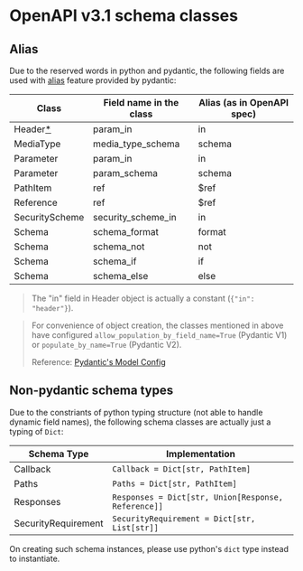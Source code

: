 # OpenAPI v3.1 schema classes

## Alias

Due to the reserved words in python and pydantic,
the following fields are used with [alias](https://pydantic-docs.helpmanual.io/usage/schema/#field-customisation) feature provided by pydantic:

| Class                        | Field name in the class | Alias (as in OpenAPI spec) |
| ---------------------------- | ----------------------- | -------------------------- |
| Header[\*](#header_param_in) | param_in                | in                         |
| MediaType                    | media_type_schema       | schema                     |
| Parameter                    | param_in                | in                         |
| Parameter                    | param_schema            | schema                     |
| PathItem                     | ref                     | $ref                       |
| Reference                    | ref                     | $ref                       |
| SecurityScheme               | security_scheme_in      | in                         |
| Schema                       | schema_format           | format                     |
| Schema                       | schema_not              | not                        |
| Schema                       | schema_if               | if                         |
| Schema                       | schema_else             | else                       |

> <a name="header_param_in"></a>The "in" field in Header object is actually a constant (`{"in": "header"}`).

> For convenience of object creation, the classes mentioned in above
> have configured `allow_population_by_field_name=True` (Pydantic V1) or `populate_by_name=True` (Pydantic V2).
>
> Reference: [Pydantic's Model Config](https://pydantic-docs.helpmanual.io/usage/model_config/)

## Non-pydantic schema types

Due to the constriants of python typing structure (not able to handle dynamic field names),
the following schema classes are actually just a typing of `Dict`:

| Schema Type         | Implementation                                      |
| ------------------- | --------------------------------------------------- |
| Callback            | `Callback = Dict[str, PathItem]`                    |
| Paths               | `Paths = Dict[str, PathItem]`                       |
| Responses           | `Responses = Dict[str, Union[Response, Reference]]` |
| SecurityRequirement | `SecurityRequirement = Dict[str, List[str]]`        |

On creating such schema instances, please use python's `dict` type instead to instantiate.
